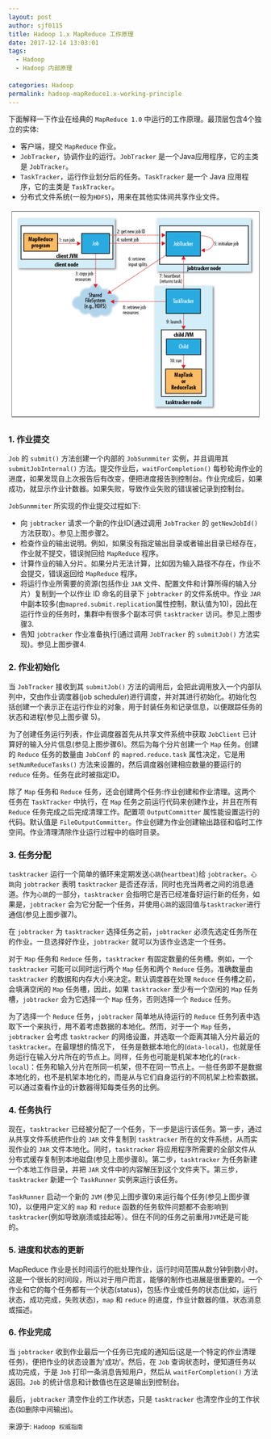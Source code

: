 ```yaml
---
layout: post
author: sjf0115
title: Hadoop 1.x MapReduce 工作原理
date: 2017-12-14 13:03:01
tags:
  - Hadoop
  - Hadoop 内部原理

categories: Hadoop
permalink: hadoop-mapReduce1.x-working-principle
---
```


下面解释一下作业在经典的 `MapReduce 1.0` 中运行的工作原理。最顶层包含4个独立的实体:
- 客户端，提交 `MapReduce` 作业。
- `JobTracker`，协调作业的运行。`JobTracker` 是一个Java应用程序，它的主类是 `JobTracker`。
- `TaskTracker`，运行作业划分后的任务。`TaskTracker` 是一个 Java 应用程序，它的主类是 `TaskTracker`。
- 分布式文件系统(一般为`HDFS`)，用来在其他实体间共享作业文件。

![](https://github.com/sjf0115/ImageBucket/blob/main/Hadoop/hadoop-mapReduce1.x-working-principle-1.png?raw=true)

### 1. 作业提交

`Job` 的 `submit()` 方法创建一个内部的 `JobSunmmiter` 实例，并且调用其 `submitJobInternal()` 方法。提交作业后，`waitForCompletion()` 每秒轮询作业的进度，如果发现自上次报告后有改变，便把进度报告到控制台。作业完成后，如果成功，就显示作业计数器。如果失败，导致作业失败的错误被记录到控制台。

`JobSunmmiter` 所实现的作业提交过程如下:
- 向 `jobtracker` 请求一个新的作业ID(通过调用 `JobTracker` 的 `getNewJobId()` 方法获取）。参见上图步骤2。
- 检查作业的输出说明。例如，如果没有指定输出目录或者输出目录已经存在，作业就不提交，错误抛回给 `MapReduce` 程序。
- 计算作业的输入分片。如果分片无法计算，比如因为输入路径不存在，作业不会提交，错误返回给 `MapReduce` 程序。
- 将运行作业所需要的资源(包括作业 `JAR` 文件、配置文件和计算所得的输入分片）复制到一个以作业 ID 命名的目录下 `jobtracker` 的文件系统中。作业 `JAR` 中副本较多(由`mapred.submit.replication`属性控制，默认值为10)，因此在运行作业的任务时，集群中有很多个副本可供 `tasktracker` 访问。参见上图步骤3.
- 告知 `jobtracker` 作业准备执行(通过调用 `JobTracker` 的 `submitJob()` 方法实现)。参见上图步骤4.

### 2. 作业初始化

当 `JobTracker` 接收到其 `submitJob()` 方法的调用后，会把此调用放入一个内部队列中，交由作业调度器(job scheduler)进行调度，并对其进行初始化。初始化包括创建一个表示正在运行作业的对象，用于封装任务和记录信息，以便跟踪任务的状态和进程(参见上图步骤 5)。

为了创建任务运行列表，作业调度器首先从共享文件系统中获取 `JobClient` 已计算好的输入分片信息(参见上图步骤6)。然后为每个分片创建一个 `Map` 任务。创建的 `Reduce` 任务的数量由 `JobConf` 的 `mapred.reduce.task` 属性决定，它是用 `setNumReduceTasks()` 方法来设置的，然后调度器创建相应数量的要运行的 `reduce` 任务。任务在此时被指定ID。

除了 `Map` 任务和 `Reduce` 任务，还会创建两个任务:作业创建和作业清理。这两个任务在 `TaskTracker` 中执行，在 `Map` 任务之前运行代码来创建作业，并且在所有 `Reduce` 任务完成之后完成清理工作。配置项 `OutputCommitter` 属性能设置运行的代码。默认值是 `FileOutputCommitter`。作业创建为作业创建输出路径和临时工作空间。作业清理清除作业运行过程中的临时目录。

### 3. 任务分配

`tasktracker` 运行一个简单的循环来定期发送`心跳`(`heartbeat`)给 `jobtracker`。`心跳`向 `jobtracker` 表明 `tasktracker` 是否还存活，同时也充当两者之间的消息通道。作为`心跳`的一部分，`tasktracker` 会指明它是否已经准备好运行新的任务，如果是，`jobtracker` 会为它分配一个任务，并使用`心跳`的返回值与`tasktracker`进行通信(参见上图步骤7)。

在 `jobtracker` 为 `tasktracker` 选择任务之前，`jobtracker` 必须先选定任务所在的作业。一旦选择好作业，`jobtracker` 就可以为该作业选定一个任务。

对于 `Map` 任务和 `Reduce` 任务，`tasktracker` 有固定数量的任务槽。例如，一个 `tasktracker` 可能可以同时运行两个 `Map` 任务和两个 `Reduce` 任务。准确数量由 `tasktracker` 的数据和内存大小来决定。默认调度器在处理 `Reduce` 任务槽之前，会填满空闲的 `Map` 任务槽，因此，如果 `tasktracker` 至少有一个空闲的 `Map` 任务槽，`jobtracker` 会为它选择一个 `Map` 任务，否则选择一个 `Reduce` 任务。

为了选择一个 `Reduce` 任务，`jobtracker` 简单地从待运行的 `Reduce` 任务列表中选取下一个来执行，用不着考虑数据的本地化。然而，对于一个 `Map` 任务，`jobtracker` 会考虑 `tasktracker` 的网络设置，并选取一个距离其输入分片最近的 `tasktracker`。在最理想的情况下， 任务是数据本地化的(`data-local`)，也就是任务运行在输入分片所在的节点上。同样，任务也可能是机架本地化的(`rack-local`)：任务和输入分片在所同一机架，但不在同一节点上。一些任务即不是数据本地化的，也不是机架本地化的，而是从与它们自身运行的不同机架上检索数据。可以通过查看作业的计数器得知每类任务的比例。

### 4. 任务执行

现在，`tasktracker` 已经被分配了一个任务，下一步是运行该任务。第一步，通过从共享文件系统把作业的 `JAR` 文件复制到 `tasktracker` 所在的文件系统，从而实现作业的 `JAR` 文件本地化。同时，`tasktracker` 将应用程序所需要的全部文件从分布式缓存复制到本地磁盘(参见上图步骤8)。第二步，`tasktracker` 为任务新建一个本地工作目录，并把 `JAR` 文件中的内容解压到这个文件夹下。第三步，`tasktracker` 新建一个 `TaskRunner` 实例来运行该任务。

`TaskRunner` 启动一个新的 `JVM` (参见上图步骤9)来运行每个任务(参见上图步骤10)，以便用户定义的 `map` 和 `reduce` 函数的任务软件问题都不会影响到 `tasktracker`(例如导致崩溃或挂起等）。但在不同的任务之前重用`JVM`还是可能的。

### 5. 进度和状态的更新

MapReduce 作业是长时间运行的批处理作业，运行时间范围从数分钟到数小时。这是一个很长的时间段，所以对于用户而言，能够的制作也进展是很重要的。一个作业和它的每个任务都有一个状态(status)，包括:作业或任务的状态(比如，运行状态，成功完成，失败状态)，`map` 和 `reduce` 的进度，作业计数器的值，状态消息或描述。

### 6. 作业完成

当 `jobtracker` 收到作业最后一个任务已完成的通知后(这是一个特定的作业清理任务)，便把作业的状态设置为'成功'。然后，在 `Job` 查询状态时，便知道任务以成功完成，于是 `Job` 打印一条消息告知用户，然后从 `waitForCompletion()` 方法返回。`Job` 的统计信息和计数值也在这是输出到控制台。

最后，`jobtracker` 清空作业的工作状态，只是 `tasktracker` 也清空作业的工作状态(如删除中间输出)。

来源于: `Hadoop 权威指南`
